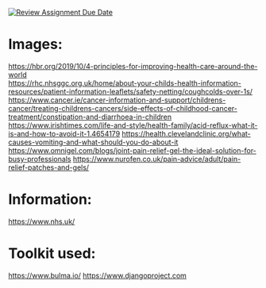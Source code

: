 [![Review Assignment Due Date](https://classroom.github.com/assets/deadline-readme-button-22041afd0340ce965d47ae6ef1cefeee28c7c493a6346c4f15d667ab976d596c.svg)](https://classroom.github.com/a/Z0QuTRu6)

# Images:
https://hbr.org/2019/10/4-principles-for-improving-health-care-around-the-world \
https://rhc.nhsggc.org.uk/home/about-your-childs-health-information-resources/patient-information-leaflets/safety-netting/coughcolds-over-1s/ \
https://www.cancer.ie/cancer-information-and-support/childrens-cancer/treating-childrens-cancers/side-effects-of-childhood-cancer-treatment/constipation-and-diarrhoea-in-children
https://www.irishtimes.com/life-and-style/health-family/acid-reflux-what-it-is-and-how-to-avoid-it-1.4654179
https://health.clevelandclinic.org/what-causes-vomiting-and-what-should-you-do-about-it
https://www.omnigel.com/blogs/joint-pain-relief-gel-the-ideal-solution-for-busy-professionals
https://www.nurofen.co.uk/pain-advice/adult/pain-relief-patches-and-gels/
# Information:
https://www.nhs.uk/
# Toolkit used:
https://www.bulma.io/
https://www.djangoproject.com